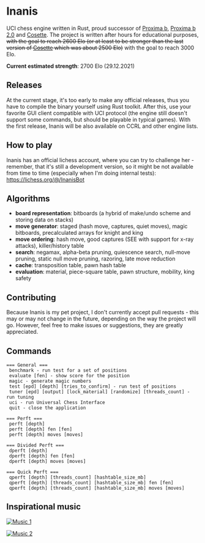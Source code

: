 # Inanis
UCI chess engine written in Rust, proud successor of [Proxima b](https://github.com/Tearth/Proxima-b), [Proxima b 2.0](https://github.com/Tearth/Proxima-b-2.0) and [Cosette](https://github.com/Tearth/Cosette). The project is written after hours for educational purposes, ~~with the goal to reach 2600 Elo (or at least to be stronger than the last version of [Cosette](https://github.com/Tearth/Cosette) which was about 2500 Elo)~~ with the goal to reach 3000 Elo.

**Current estimated strength**: 2700 Elo (29.12.2021)

## Releases
At the current stage, it's too early to make any official releases, thus you have to compile the binary yourself using Rust toolkit. After this, use your favorite GUI client compatible with UCI protocol (the engine still doesn't support some commands, but should be playable in typical games). With the first release, Inanis will be also available on CCRL and other engine lists.

## How to play
Inanis has an official lichess account, where you can try to challenge her - remember, that it's still a development version, so it might be not available from time to time (especially when I'm doing internal tests): https://lichess.org/@/InanisBot

## Algorithms
 - **board representation**: bitboards (a hybrid of make/undo scheme and storing data on stacks)
 - **move generator**: staged (hash move, captures, quiet moves), magic bitboards, precalculated arrays for knight and king
 - **move ordering**: hash move, good captures (SEE with support for x-ray attacks), killer/history table
 - **search**: negamax, alpha-beta pruning, quiescence search, null-move pruning, static null move pruning, razoring, late move reduction
 - **cache**: transposition table, pawn hash table
 - **evaluation**: material, piece-square table, pawn structure, mobility, king safety

## Contributing
Because Inanis is my pet project, I don't currently accept pull requests - this may or may not change in the future, depending on the way the project will go. However, feel free to make issues or suggestions, they are greatly appreciated. 

## Commands
```
=== General ===
 benchmark - run test for a set of positions
 evaluate [fen] - show score for the position
 magic - generate magic numbers
 test [epd] [depth] [tries_to_confirm] - run test of positions
 tuner [epd] [output] [lock_material] [randomize] [threads_count] - run tuning
 uci - run Universal Chess Interface
 quit - close the application

=== Perft ===
 perft [depth]
 perft [depth] fen [fen]
 perft [depth] moves [moves]

=== Divided Perft ===
 dperft [depth]
 dperft [depth] fen [fen]
 dperft [depth] moves [moves]

=== Quick Perft ===
 qperft [depth] [threads_count] [hashtable_size_mb]
 qperft [depth] [threads_count] [hashtable_size_mb] fen [fen]
 qperft [depth] [threads_count] [hashtable_size_mb] moves [moves]
```

## Inspirational music
[![Music 1](https://img.youtube.com/vi/NIv_yYKl9tQ/0.jpg)](https://www.youtube.com/watch?v=NIv_yYKl9tQ)

[![Music 2](https://img.youtube.com/vi/8ZdLXELdF9Q/0.jpg)](https://www.youtube.com/watch?v=8ZdLXELdF9Q)